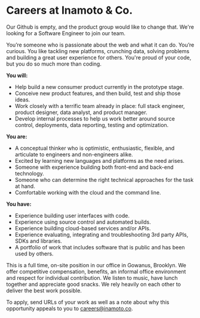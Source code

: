 # Careers at Inamoto & Co.

Our Github is empty, and the product group would like to change that.  We're looking for a Software Engineer to join our team.

You’re someone who is passionate about the web and what it can do. You’re curious. You like tackling new platforms, crunching data, solving problems and building a great user experience for others. You're proud of your code, but you do so much more than coding.

**You will:**

* Help build a new consumer product currently in the prototype stage.
* Conceive new product features, and then build, test and ship those ideas.
* Work closely with a terrific team already in place: full stack engineer, product designer, data analyst, and product manager.
* Develop internal processes to help us work better around source control, deployments, data reporting, testing and optimization.

**You are:**

* A conceptual thinker who is optimistic, enthusiastic, flexible, and articulate to engineers and non-engineers alike.
* Excited by learning new languages and platforms as the need arises.
* Someone with experience building both front-end and back-end technology.
* Someone who can determine the right technical approaches for the task at hand.
* Comfortable working with the cloud and the command line.

**You have:**
* Experience building user interfaces with code.
* Experience using source control and automated builds.
* Experience building cloud-based services and/or APIs.
* Experience evaluating, integrating and troubleshooting 3rd party APIs, SDKs and libraries.
* A portfolio of work that includes software that is public and has been used by others.

This is a full time, on-site position in our office in Gowanus, Brooklyn. We offer competitive compensation, benefits, an informal office environment and respect for individual contribution. We listen to music, have lunch together and appreciate good snacks. We rely heavily on each other to deliver the best work possible.

To apply, send URLs of your work as well as a note about why this opportunity appeals to you to [careers@inamoto.co](mailto:careers@inamoto.co).

